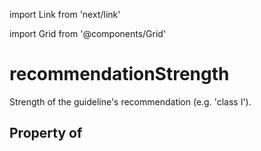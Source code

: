 import Link from 'next/link'
  
import Grid from '@components/Grid'

# recommendationStrength

Strength of the guideline's recommendation (e.g. 'class I').

## Property of



